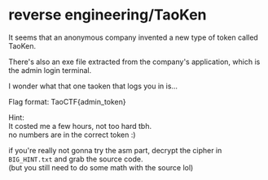 # reverse engineering/TaoKen

It seems that an anonymous company invented a new type of token called TaoKen.

There's also an exe file extracted from the company's application, which is the admin login terminal.

I wonder what that one taoken that logs you in is...

Flag format: TaoCTF{admin_token}

Hint:\
It costed me a few hours, not too hard tbh.\
no numbers are in the correct token :)

if you're really not gonna try the asm part, decrypt the cipher in `BIG_HINT.txt` and grab the source code.\
(but you still need to do some math with the source lol)